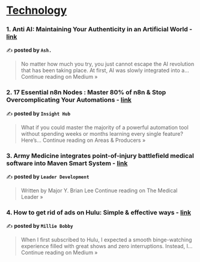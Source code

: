 
<h1><a href=https://medium.com/tag/technology/recommended target="_blank" rel="noopener noreferrer">Technology</a></h1>
<h3>1. Anti AI: Maintaining Your Authenticity in an Artificial World - <a href="https://medium.com/@ItsJustAsh/anti-ai-maintaining-your-authenticity-in-an-artificial-world-c15d55c23dd9?source=rss------technology-5" target="_blank" rel="noopener noreferrer">link</a></h3>

✍️ **posted by `Ash.`**

<blockquote>No matter how much you try, you just cannot escape the AI revolution that has been taking place. At first, AI was slowly integrated into a…
Continue reading on Medium »</blockquote>

<h3>2. 17 Essential n8n Nodes : Master 80% of n8n & Stop Overcomplicating Your Automations - <a href="https://medium.com/areas-producers/17-essential-n8n-nodes-master-80-of-n8n-stop-overcomplicating-your-automations-a4574c3987ee?source=rss------technology-5" target="_blank" rel="noopener noreferrer">link</a></h3>

✍️ **posted by `Insight Hub`**

<blockquote>What if you could master the majority of a powerful automation tool without spending weeks or months learning every single feature? Here’s…
Continue reading on Areas & Producers »</blockquote>

<h3>3. Army Medicine integrates point-of-injury battlefield medical software into Maven Smart System - <a href="https://medium.com/experientia-et-progressus/army-medicine-integrates-point-of-injury-battlefield-medical-software-into-maven-smart-system-7abbb780b418?source=rss------technology-5" target="_blank" rel="noopener noreferrer">link</a></h3>

✍️ **posted by `Leader Development`**

<blockquote>Written by Major Y. Brian Lee
Continue reading on The Medical Leader »</blockquote>

<h3>4. How to get rid of ads on Hulu: Simple & effective ways - <a href="https://medium.com/@milliebobby.tech/how-to-get-rid-of-ads-on-hulu-simple-effective-ways-5cead30ef91f?source=rss------technology-5" target="_blank" rel="noopener noreferrer">link</a></h3>

✍️ **posted by `Millie Bobby`**

<blockquote>When I first subscribed to Hulu, I expected a smooth binge-watching experience filled with great shows and zero interruptions. Instead, I…
Continue reading on Medium »</blockquote>

